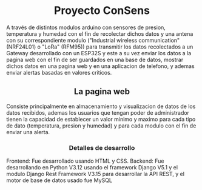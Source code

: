 <h1 align="center">Proyecto ConSens</h1>
A través de distintos modulos arduino con sensores de presion, temperatura y humedad con el fin de recolectar dichos datos y una antena con su correspondiente modulo ("Industrial wireless communication" (NRF24L01) o "LoRa" (RFM95)) para transmitir los datos recolectados a un Gateway desarrollado con un ESP32S y este a su vez enviar los datos a la pagina web con el fin de ser guardados en una base de datos, mostrar dichos datos en una pagina web y en una aplicacion de telefono, y ademas enviar alertas basadas en valores criticos.
<h2 align="center">La pagina web</h2>
Consiste principalmente en almacenamiento y visualizacion de datos de los datos recibidos, ademas los usuarios que tengan poder de administrador tienen la capacidad de establecer un valor minimo y maximo para cada tipo de dato (temperatura, presion y humedad) y para cada modulo con el fin de enviar una alerta.
<h3 align="center">Detalles de desarrollo</h3>
Frontend: Fue desarrollado usando HTML y CSS.
Backend: Fue desarrollando en Python V3.12 usando el framework Django V5.1 y el modulo Django Rest Framework V3.15 para desarrollar la API REST, y el motor de base de datos usado fue MySQL


